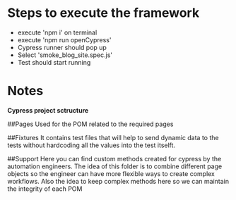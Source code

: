 # Steps to execute the framework

- execute 'npm i' on terminal
- execute 'npm run openCypress'
- Cypress runner should pop up
- Select 'smoke_blog_site.spec.js'
- Test should start running

# Notes

**Cypress project sctructure**

##Pages
Used for the POM related to the required pages

##Fixtures
It contains test files that will help to send dynamic data to the tests without hardcoding all the values into the test itselft.

##Support
Here you can find custom methods created for cypress by the automation engineers. The idea of this folder is to combine different page objects so the engineer can have more flexible ways to create complex workflows. Also the idea to keep complex methods here so we can maintain the integrity of each POM